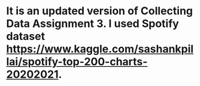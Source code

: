 # It is an updated version of Collecting Data Assignment 3. I used Spotify dataset https://www.kaggle.com/sashankpillai/spotify-top-200-charts-20202021.
